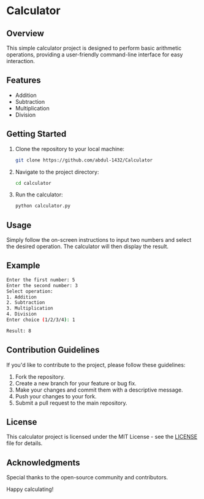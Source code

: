 # Calculator

## Overview

This simple calculator project is designed to perform basic arithmetic operations, providing a user-friendly command-line interface for easy interaction.

## Features

- Addition
- Subtraction
- Multiplication
- Division

## Getting Started

1. Clone the repository to your local machine:

   ```bash
   git clone https://github.com/abdul-1432/Calculator
   ```

2. Navigate to the project directory:

   ```bash
   cd calculator
   ```

3. Run the calculator:

   ```bash
   python calculator.py
   ```

## Usage

Simply follow the on-screen instructions to input two numbers and select the desired operation. The calculator will then display the result.

## Example

```bash
Enter the first number: 5
Enter the second number: 3
Select operation:
1. Addition
2. Subtraction
3. Multiplication
4. Division
Enter choice (1/2/3/4): 1

Result: 8
```

## Contribution Guidelines

If you'd like to contribute to the project, please follow these guidelines:

1. Fork the repository.
2. Create a new branch for your feature or bug fix.
3. Make your changes and commit them with a descriptive message.
4. Push your changes to your fork.
5. Submit a pull request to the main repository.

## License

This calculator project is licensed under the MIT License - see the [LICENSE](LICENSE) file for details.

## Acknowledgments

Special thanks to the open-source community and contributors.

Happy calculating!
